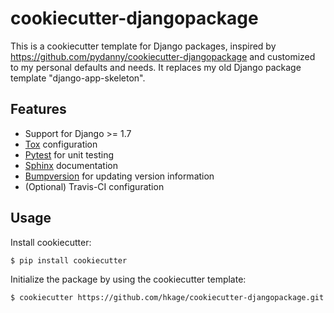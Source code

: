 # cookiecutter-djangopackage

This is a cookiecutter template for Django packages, inspired by https://github.com/pydanny/cookiecutter-djangopackage and customized to my personal defaults and needs. It replaces my old Django package template "django-app-skeleton".

## Features

* Support for Django >= 1.7
* [Tox](https://tox.readthedocs.io/en/latest/) configuration
* [Pytest](http://pytest.org/latest/) for unit testing
* [Sphinx](http://www.sphinx-doc.org/en/stable/) documentation
* [Bumpversion](https://github.com/peritus/bumpversion) for updating version information
* (Optional) Travis-CI configuration

## Usage

Install cookiecutter:

    $ pip install cookiecutter

Initialize the package by using the cookiecutter template:

    $ cookiecutter https://github.com/hkage/cookiecutter-djangopackage.git
